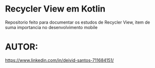 # Recycler View em Kotlin

Repositorio feito para documentar os estudos de Recycler View, item de suma importancia no desenvolvimento mobile


# AUTOR: 
https://www.linkedin.com/in/deivid-santos-711684151/
